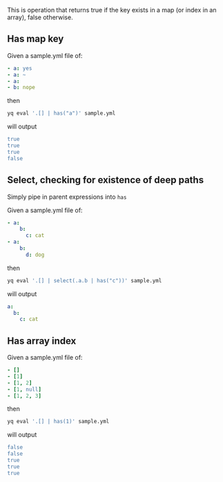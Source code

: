 This is operation that returns true if the key exists in a map (or index in an array), false otherwise.
## Has map key
Given a sample.yml file of:
```yaml
- a: yes
- a: ~
- a:
- b: nope
```
then
```bash
yq eval '.[] | has("a")' sample.yml
```
will output
```yaml
true
true
true
false
```

## Select, checking for existence of deep paths
Simply pipe in parent expressions into `has`

Given a sample.yml file of:
```yaml
- a:
    b:
      c: cat
- a:
    b:
      d: dog
```
then
```bash
yq eval '.[] | select(.a.b | has("c"))' sample.yml
```
will output
```yaml
a:
  b:
    c: cat
```

## Has array index
Given a sample.yml file of:
```yaml
- []
- [1]
- [1, 2]
- [1, null]
- [1, 2, 3]

```
then
```bash
yq eval '.[] | has(1)' sample.yml
```
will output
```yaml
false
false
true
true
true
```

